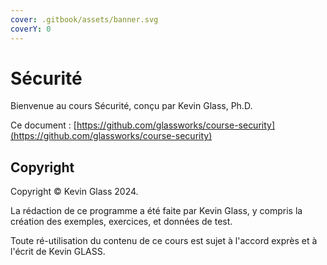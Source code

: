 ```yaml
---
cover: .gitbook/assets/banner.svg
coverY: 0
---
```


# Sécurité

Bienvenue au cours Sécurité, conçu par Kevin Glass, Ph.D.

Ce document : [https://github.com/glassworks/course-security](https://github.com/glassworks/course-security)


## Copyright

Copyright © Kevin Glass 2024.

La rédaction de ce programme a été faite par Kevin Glass, y compris la création des exemples, exercices, et données de test.

Toute ré-utilisation du contenu de ce cours est sujet à l'accord exprès et à l'écrit de Kevin GLASS.


